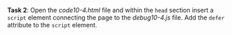 **Task 2**: Open the _code10-4.html_ file and within the `head` section insert a `script` element connecting the page to the _debug10-4.js_ file. Add the `defer` attribute to the `script` element.
